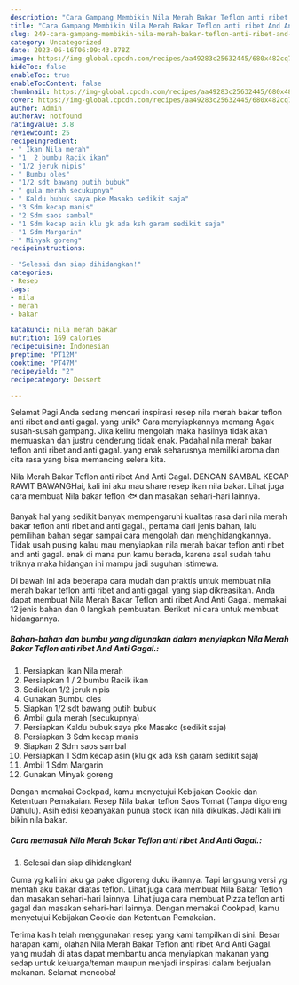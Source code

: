 ```yaml
---
description: "Cara Gampang Membikin Nila Merah Bakar Teflon anti ribet And Anti Gagal. yang Lezat Sekali, Mantap"
title: "Cara Gampang Membikin Nila Merah Bakar Teflon anti ribet And Anti Gagal. yang Lezat Sekali, Mantap"
slug: 249-cara-gampang-membikin-nila-merah-bakar-teflon-anti-ribet-and-anti-gagal-yang-lezat-sekali-mantap
category: Uncategorized
date: 2023-06-16T06:09:43.878Z
image: https://img-global.cpcdn.com/recipes/aa49283c25632445/680x482cq70/nila-merah-bakar-teflon-anti-ribet-and-anti-gagal-foto-resep-utama.jpg
hideToc: false
enableToc: true
enableTocContent: false
thumbnail: https://img-global.cpcdn.com/recipes/aa49283c25632445/680x482cq70/nila-merah-bakar-teflon-anti-ribet-and-anti-gagal-foto-resep-utama.jpg
cover: https://img-global.cpcdn.com/recipes/aa49283c25632445/680x482cq70/nila-merah-bakar-teflon-anti-ribet-and-anti-gagal-foto-resep-utama.jpg
author: Admin
authorAv: notfound
ratingvalue: 3.8
reviewcount: 25
recipeingredient:
- " Ikan Nila merah"
- "1  2 bumbu Racik ikan"
- "1/2 jeruk nipis"
- " Bumbu oles"
- "1/2 sdt bawang putih bubuk"
- " gula merah secukupnya"
- " Kaldu bubuk saya pke Masako sedikit saja"
- "3 Sdm kecap manis"
- "2 Sdm saos sambal"
- "1 Sdm kecap asin klu gk ada ksh garam sedikit saja"
- "1 Sdm Margarin"
- " Minyak goreng"
recipeinstructions:

- "Selesai dan siap dihidangkan!"
categories:
- Resep
tags:
- nila
- merah
- bakar

katakunci: nila merah bakar 
nutrition: 169 calories
recipecuisine: Indonesian
preptime: "PT12M"
cooktime: "PT47M"
recipeyield: "2"
recipecategory: Dessert

---
```



Selamat Pagi Anda sedang mencari inspirasi resep nila merah bakar teflon anti ribet and anti gagal. yang unik? Cara menyiapkannya memang Agak susah-susah gampang. Jika keliru mengolah maka hasilnya tidak akan memuaskan dan justru cenderung tidak enak. Padahal nila merah bakar teflon anti ribet and anti gagal. yang enak seharusnya memiliki aroma dan cita rasa yang bisa memancing selera kita.


Nila Merah Bakar Teflon anti ribet And Anti Gagal. DENGAN SAMBAL KECAP RAWIT BAWANGHai, kali ini aku mau share resep ikan nila bakar. Lihat juga cara membuat Nila bakar teflon 🐟 dan masakan sehari-hari lainnya.

Banyak hal yang sedikit banyak mempengaruhi kualitas rasa dari nila merah bakar teflon anti ribet and anti gagal., pertama dari jenis bahan, lalu pemilihan bahan segar sampai cara mengolah dan menghidangkannya. Tidak usah pusing kalau mau menyiapkan nila merah bakar teflon anti ribet and anti gagal. enak di mana pun kamu berada, karena asal sudah tahu triknya maka hidangan ini mampu jadi suguhan istimewa.


Di bawah ini ada beberapa cara mudah dan praktis untuk membuat nila merah bakar teflon anti ribet and anti gagal. yang siap dikreasikan. Anda dapat membuat Nila Merah Bakar Teflon anti ribet And Anti Gagal. memakai 12 jenis bahan dan 0 langkah pembuatan. Berikut ini cara untuk membuat hidangannya.

<!--inarticleads1-->

##### Bahan-bahan dan bumbu yang digunakan dalam menyiapkan Nila Merah Bakar Teflon anti ribet And Anti Gagal.:

1. Persiapkan  Ikan Nila merah
1. Persiapkan 1 / 2 bumbu Racik ikan
1. Sediakan 1/2 jeruk nipis
1. Gunakan  Bumbu oles
1. Siapkan 1/2 sdt bawang putih bubuk
1. Ambil  gula merah (secukupnya)
1. Persiapkan  Kaldu bubuk saya pke Masako (sedikit saja)
1. Persiapkan 3 Sdm kecap manis
1. Siapkan 2 Sdm saos sambal
1. Persiapkan 1 Sdm kecap asin (klu gk ada ksh garam sedikit saja)
1. Ambil 1 Sdm Margarin
1. Gunakan  Minyak goreng


Dengan memakai Cookpad, kamu menyetujui Kebijakan Cookie dan Ketentuan Pemakaian. Resep Nila bakar teflon Saos Tomat (Tanpa digoreng Dahulu). Asih edisi kebanyakan punua stock ikan nila dikulkas. Jadi kali ini bikin nila bakar. 

<!--inarticleads2-->

##### Cara memasak Nila Merah Bakar Teflon anti ribet And Anti Gagal.:


1. Selesai dan siap dihidangkan!

Cuma yg kali ini aku ga pake digoreng duku ikannya. Tapi langsung versi yg mentah aku bakar diatas teflon. Lihat juga cara membuat Nila Bakar Teflon dan masakan sehari-hari lainnya. Lihat juga cara membuat Pizza teflon anti gagal dan masakan sehari-hari lainnya. Dengan memakai Cookpad, kamu menyetujui Kebijakan Cookie dan Ketentuan Pemakaian. 

Terima kasih telah menggunakan resep yang kami tampilkan di sini. Besar harapan kami, olahan Nila Merah Bakar Teflon anti ribet And Anti Gagal. yang mudah di atas dapat membantu anda menyiapkan makanan yang sedap untuk keluarga/teman maupun menjadi inspirasi dalam berjualan makanan. Selamat mencoba!
